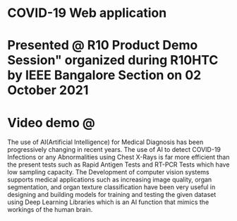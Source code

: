 # COVID-19 Web application
# Presented @ R10 Product Demo Session" organized during R10HTC by IEEE Bangalore Section on 02 October 2021
# Video demo @ 

The use of AI(Artificial Intelligence) for Medical Diagnosis has been progressively changing in recent years. The use of AI to detect COVID-19 Infections or any Abnormalities using Chest X-Rays is far more efficient than the present tests such as Rapid Antigen Tests and RT-PCR Tests which have low sampling capacity. The Development of computer vision systems supports medical applications such as increasing image quality, organ segmentation, and organ texture classification have been very useful in designing and building models for training and testing the given dataset using Deep Learning Libraries which is an AI function that mimics the workings of the human brain.
